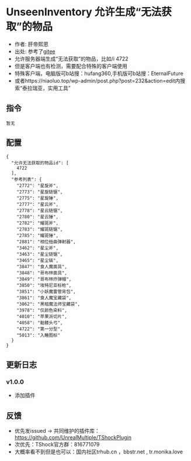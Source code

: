 # UnseenInventory 允许生成“无法获取”的物品

- 作者: 肝帝熙恩
- 出处: 参考了[gitee](https://gitee.com/hufang360/TShockAllowFirstFractal)
- 允许服务器端生成“无法获取”的物品，比如/i 4722
- 但是客户端也有检测，需要配合特殊的客户端使用
- 特殊客户端，电脑版可b站搜：hufang360,手机版可b站搜：EternalFuture
- 或者https://niaoluo.top/wp-admin/post.php?post=232&action=edit内搜索“泰拉瑞亚，实用工具”


## 指令

```
暂无
```

## 配置

```json5
{
  "允许无法获取的物品id": [
    4722
  ],
  "参考列表": {
    "2772": "星旋斧",
    "2773": "星旋链锯",
    "2775": "星旋锤",
    "2777": "星云斧",
    "2778": "星云链锯",
    "2780": "星云锤",
    "2782": "耀斑斧",
    "2783": "耀斑链锯",
    "2785": "耀斑锤",
    "2881": "相位扭曲弹射器",
    "3462": "星尘斧",
    "3463": "星尘链锯",
    "3465": "星尘镐",
    "3847": "食人魔面具",
    "3848": "哥布林面具",
    "3849": "哥布林炸弹帽",
    "3850": "埃特尼亚标枪",
    "3851": "小妖魔雷管背包",
    "3861": "食人魔宝藏袋",
    "3862": "黑暗魔法师宝藏袋",
    "3978": "仅颜色染料",
    "4010": "苹果派切片",
    "4058": "骷髅头弓",
    "4722": "第一分型",
    "5013": "入睡图标"
  }
}
```

## 更新日志

### v1.0.0
- 添加插件

## 反馈
- 优先发issued -> 共同维护的插件库：https://github.com/UnrealMultiple/TShockPlugin
- 次优先：TShock官方群：816771079
- 大概率看不到但是也可以：国内社区trhub.cn ，bbstr.net , tr.monika.love